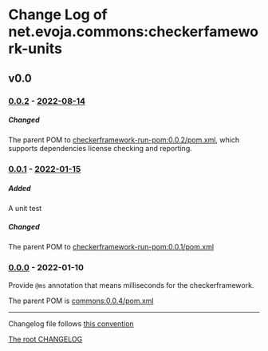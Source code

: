 # Change Log of net.evoja.commons:checkerfamework-units

<!---
#### [Unreleased][unreleased]
##### Added
##### Changed
##### Deprecated
##### Removed
##### Fixed
##### Security
##### Broken
--->





## v0.0

### [0.0.2] - [2022-08-14][c-0.0.2]
##### Changed
The parent POM to [checkerframework-run-pom:0.0.2/pom.xml](https://github.com/evoja/java-commons/blob/checkerframework-run-pom/0.0.2/checkerframework-run-pom/pom.xml),
which supports dependencies license checking and reporting.


### [0.0.1] - [2022-01-15][c-0.0.1]
##### Added
A unit test

##### Changed
The parent POM to [checkerframework-run-pom:0.0.1/pom.xml](https://github.com/evoja/java-commons/blob/checkerframework-run-pom/0.0.1/checkerframework-run-pom/pom.xml)


### [0.0.0] - 2022-01-10

Provide `@ms` annotation that means milliseconds for the checkerframework.

The parent POM is [commons:0.0.4/pom.xml](https://github.com/evoja/java-commons/blob/commons/0.0.4/pom.xml)





------------
Changelog file follows [this convention](https://keepachangelog.com/)

[The root CHANGELOG](/CHANGELOG.md)


[unreleased]: https://github.com/evoja/java-commons/compare/checkerfamework-units/0.0.2...master

[c-0.0.2]: https://github.com/evoja/java-commons/compare/checkerfamework-units/0.0.1...checkerfamework-units/0.0.2
[0.0.2]: https://github.com/evoja/java-commons/tree/checkerfamework-units/0.0.2

[c-0.0.1]: https://github.com/evoja/java-commons/compare/checkerfamework-units/0.0.0...checkerfamework-units/0.0.1
[0.0.1]: https://github.com/evoja/java-commons/tree/checkerfamework-units/0.0.1

[0.0.0]: https://github.com/evoja/java-commons/tree/checkerfamework-units/0.0.0
